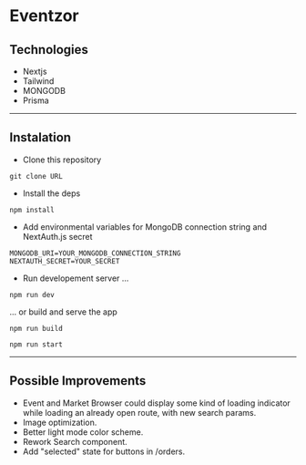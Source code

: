 # Eventzor

## Technologies

- Nextjs
- Tailwind
- MONGODB
- Prisma

---

## Instalation

- Clone this repository

```properties
git clone URL
```

- Install the deps

```properties
npm install
```

- Add environmental variables for MongoDB connection string and NextAuth.js secret

```
MONGODB_URI=YOUR_MONGODB_CONNECTION_STRING
NEXTAUTH_SECRET=YOUR_SECRET
```

- Run developement server ...

```properties
npm run dev
```

... or build and serve the app

```properties
npm run build
```

```properties
npm run start
```

---

## Possible Improvements

- Event and Market Browser could display some kind of loading indicator while loading an already open route, with new search params.
- Image optimization.
- Better light mode color scheme.
- Rework Search component.
- Add "selected" state for buttons in /orders.
